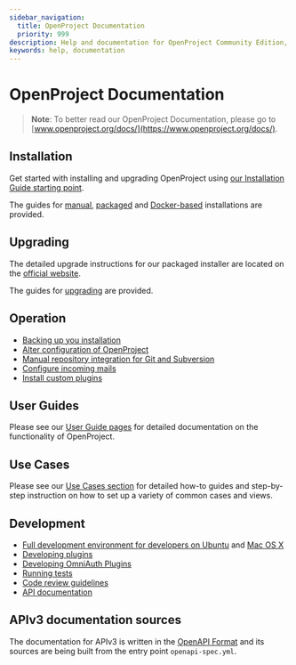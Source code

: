 ```yaml
---
sidebar_navigation:
  title: OpenProject Documentation
  priority: 999
description: Help and documentation for OpenProject Community Edition, Enterprise on-premises and Enterprise cloud.
keywords: help, documentation
--- 
```

# OpenProject Documentation

> **Note**: To better read our OpenProject Documentation, please go to [www.openproject.org/docs/](https://www.openproject.org/docs/).

## Installation

Get started with installing and upgrading OpenProject using [our Installation Guide starting point](./installation-and-operations/).

The guides for [manual](./installation-and-operations/installation/manual), [packaged](./installation-and-operations/installation/packaged) and [Docker-based](./installation-and-operations/installation/docker) installations are provided.

## Upgrading

The detailed upgrade instructions for our packaged installer are located on the [official website](https://www.openproject.org/download-and-installation/).

The guides for [upgrading](./installation-and-operations/operation/upgrading) are provided.

## Operation

* [Backing up you installation](./installation-and-operations/operation/backing-up)
* [Alter configuration of OpenProject](./installation-and-operations/configuration)
* [Manual repository integration for Git and Subversion](./installation-and-operations/configuration/repositories)
* [Configure incoming mails](./installation-and-operations/configuration/incoming-emails)
* [Install custom plugins](./installation-and-operations/configuration/plugins)


## User Guides

Please see our [User Guide pages](./user-guide/) for detailed documentation on the functionality of OpenProject.

## Use Cases

Please see our [Use Cases section](./use-cases/) for detailed how-to guides and step-by-step instruction on how to set up a variety of common cases and views.


## Development

* [Full development environment for developers on Ubuntu](./development/development-environment-ubuntu) and [Mac OS X](./development/development-environment-osx)
* [Developing plugins](./development/create-openproject-plugin)
* [Developing OmniAuth Plugins](./development/create-omniauth-plugin)
* [Running tests](./development/running-tests)
* [Code review guidelines](./development/code-review-guidelines)
* [API documentation](./api)


## APIv3 documentation sources

The documentation for APIv3 is written in the [OpenAPI Format](https://www.openapis.org/) and its sources are being built from the entry point `openapi-spec.yml`.
